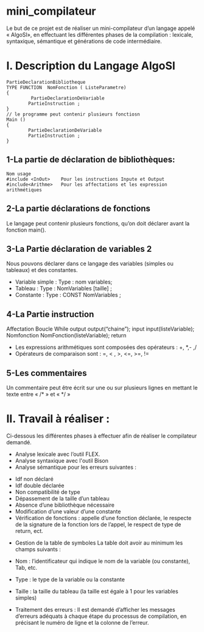 # mini_compilateur
Le but de ce projet est de réaliser un mini-compilateur d’un langage appelé « AlgoSI», en effectuant les différentes phases de la compilation : lexicale, syntaxique, sémantique et générations de code intermédiaire.
# I.	Description du Langage AlgoSI 
	PartieDeclarationBibliotheque
	TYPE FUNCTION  NomFonction ( ListeParametre)
	{
	         PartieDeclarationDeVariable
	        PartieInstruction ;
	}
	// le programme peut contenir plusieurs fonctiosn
	Main ()
	{
	        PartieDeclarationDeVariable
	        PartieInstruction ;
	}

## 1-La partie de déclaration de bibliothèques: 
	Nom	usage
	#include <InOut>	Pour les instructions Inpute et Output
	#include<Arithme>	Pour les affectations et les expression arithmétiques
## 2-La partie déclarations de fonctions 
Le langage peut contenir plusieurs fonctions, qu’on doit déclarer avant la fonction main().
## 3-La Partie déclaration de variables 2
Nous pouvons déclarer dans ce langage des variables (simples ou tableaux) et des constantes.
*	Variable simple : Type : nom variables;
*	Tableau         : Type : NomVariables [taille] ;
*	Constante : Type : CONST NomVariables ;
## 4-La Partie instruction 
Affectation	
Boucle	While 
output	output(“chaine”);
input	input(listeVariable);
Nomfonction 	NomFonction(listeVariable);
return	
-	Les expressions arithmétiques sont  composées des opérateurs : +, *,- ,/
-	Opérateurs de comparaison sont : =, < , >, <=, >=, !=
## 5-Les commentaires 
Un commentaire peut être écrit sur une ou sur plusieurs lignes en mettant le texte entre « /* » et « */ »

# II.	Travail à réaliser :  
Ci-dessous les différentes phases à effectuer afin de réaliser le compilateur demandé. 
-	Analyse lexicale avec l’outil FLEX.
-	Analyse  syntaxique avec l'outil Bison 
-	Analyse sémantique pour les erreurs suivantes :
*	Idf non déclaré
*	Idf double déclarée
*	Non compatibilité de type
*	Dépassement de la taille d’un tableau
*	Absence d’une bibliothèque nécessaire
*	Modification d’une valeur d’une constante
*	Vérification de fonctions : appelle d’une fonction déclarée, le respecte de la signature de la fonction lors de l’appel, le respect de type de return, ect.

-	Gestion de la table de symboles La table doit avoir au minimum les champs suivants : 
-	Nom : l’identificateur qui indique le nom de la variable (ou constante), Tab, etc. 
-	Type : le type de la variable ou la constante 
-	Taille : la taille du tableau (la taille est égale à 1 pour les variables simples) 

-	Traitement des erreurs : 
Il est demandé d’afficher les messages d’erreurs adéquats à chaque étape du processus de compilation, en précisant le numéro de ligne et la colonne de l’erreur.
